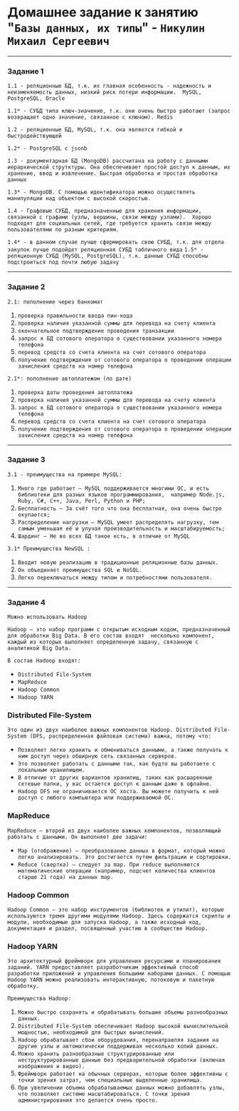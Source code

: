 # Домашнее задание к занятию "`Базы данных, их типы`" - `Никулин Михаил Сергеевич`



---

### Задание 1



`1.1 - реляционные БД, т.к. их главная особенность - надежность и неизменяемость данных, низкий риск потери информации. 
MySQL, PostgreSQL, Oracle`

`1.1* - СУБД типа ключ-значение, т.к. они очень быстро работают (запрос возвращает одно значение, связанное с ключом). Redis`

`1.2 - реляционные БД, MySQL, т.к. она является гибкой и быстродействующей`

`1.2* - PostgreSQL с jsonb`

`1.3 - документарная БД (MongoDB) рассчитана на работу с данными иерархической струтктуры. Она обеспечивает простой доступ к данным,
их хранение, ввод и извлечение. Быстрая обработка и простая обработка данных`

`1.3* - MongoDB. С помощью идентификатора можно осуществлять манипуляции над объектом с высокой скоростью.`

`1.4 - Графовые СУБД, предназначенные для хранения информации, связанной с графами (узлы, вершины, связи между узлами). 
Хорошо подходят для социальных сетей, где требуется хранить связи между пользователями по разным критериям.`

`1.4* - в данном случае лучше сформировать свою СУБД, т.к. для отдела закупок лучше подойдет реляционная СУБД табличного вида`
`1.5* - реляционную СУБД (MySQL, PostgreSQL), т.к. данные СУБД способны подстроиться под почти любую задачу`


---

### Задание 2

`2.1: пополнение через банкомат`

1. `проверка правильности ввода пин-кода`
2. `проверка наличия указанной суммы для перевода на счету клиента`
3. `окончательное подтверждение проведения транзакции`
4. `запрос к БД сотового оператора о существовании указанного номера телефона`
5. `перевод средств со счета клиента на счет сотового оператора`
6. `получение подтверждения от сотового оператора о проведении операции зачисления средств на номер телефона` 


`2.1*: пополнение автоплатежом (по дате)`

1. `проверка даты проведения автоплатежа`
2. `проверка наличия указанной суммы для перевода на счету клиента`
3. `запрос к БД сотового оператора о существовании указанного номера телефона`
4. `перевод средств со счета клиента на счет сотового оператора`
5. `получение подтверждения от сотового оператора о проведении операции зачисления средств на номер телефона` 


---

### Задание 3

`3.1 - преимущества на примере MySQL:`

1. `Много где работает — MySQL поддерживается многими ОС, и есть библиотеки для разных языков программирования, 
например Node.js, Ruby, C#, C++, Java, Perl, Python и PHP;`
2. `Бесплатность — За счёт того что она бесплатная, она очень быстро окупается;`
3. `Распределение нагрузки — MySQL умеет распределять нагрузку, тем самым уменьшая её и улучая производительность и масштабируемость;`
4. `Шардинг — Не во всех БД такое есть, в отличие от MySQL`


`3.1* Преимущества NewSQL :`

1. `Вводит новую реализацию в традиционные реляционные базы данных.`
2. `Он объединяет преимущества SQL и NoSQL.`
3. `Легко переключаться между типом и потребностями пользователя.`


---

### Задание 4

`Можно использовать Hadoop`

`Hadoop — это набор программ с открытым исходным кодом, предназначенный для обработки Big Data. В его состав входят 
несколько компонент, каждый из которых выполняет определенную задачу, связанную с аналитикой Big Data.`

`В состав Hadoop входят:`
* `Distributed File-System`
* `MapReduce`
* `Hadoop Common`
* `Hadoop YARN`

### Distributed File-System

`Это один из двух наиболее важных компонентов Hadoop. Distributed File-System (DFS, распределенная файловая система) важна, потому что:`
* `Позволяет легко хранить и обмениваться данными, а также получать к ним доступ через обширную сеть связанных серверов.`
* `Это позволяет работать с данными так, как будто вы работаете с локальным хранилищем.`
* `В отличие от других вариантов хранилищ, таких как расшаренные сетевые папки, у вас остается доступ к данным даже в офлайне.`
* `Hadoop DFS не ограничивается ОС хоста. Вы можете получить к ней доступ с любого компьютера или поддерживаемой ОС.`

### MapReduce

`MapReduce — второй из двух наиболее важных компонентов, позволяющий работать с данными. Он выполняет две задачи:`
* `Map (отображение) — преобразование данных в формат, который можно легко анализировать. Это достигается путем фильтрации и сортировки.`
* `Reduce (свертка) — следует за map. При reduce выполняются математические операции (например, подсчет количества клиентов старше 21 года) на данных map.`

### Hadoop Common
`Hadoop Common — это набор инструментов (библиотек и утилит), которые используются тремя другими модулями Hadoop. Здесь содержатся скрипты и модули, необходимые для запуска Hadoop, а также исходный код, документация и раздел, посвященный участию в сообществе Hadoop.`

### Hadoop YARN
`Это архитектурный фреймворк для управления ресурсами и планирования заданий. YARN предоставляет разработчикам эффективный способ разработки приложений и управления большими наборами данных. С помощью Hadoop YARN можно реализовать интерактивную, потоковую и пакетную обработку.`

`Преимущества Hadoop:`

1. `Можно быстро сохранять и обрабатывать большие объемы разнообразных данных.`
2. `Distributed File-System обеспечивает Hadoop высокой вычислительной мощностью, необходимой для быстрых вычислений.`
3. `Hadoop обрабатывает сбои оборудования, перенаправляя задания на другие узлы и автоматически поддерживая несколько копий данных.`
4. `Можно хранить разнообразные структурированные или неструктурированные данные без предварительной обработки (включая изображения и видео).`
5. `Фреймворк работает на обычных серверах, которые более эффективны с точки зрения затрат, чем специальные выделенные хранилища.`
6. `При увеличении объема обрабатываемых данных можно добавлять узлы, что позволяет системе масштабироваться. С точки зрения администрирования это делается очень просто.`
